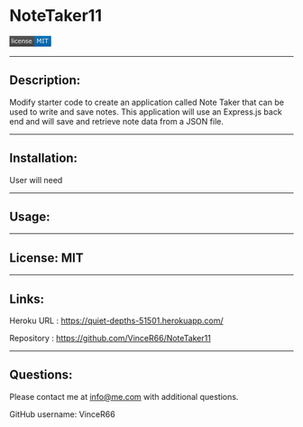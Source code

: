 # NoteTaker11

![Screenshot](./MIT.png)

_______________________________________________________________________________________________________________________________
## Description:
Modify starter code to create an application called Note Taker that can be used to write and save notes. This application will use an Express.js back end and will save and retrieve note data from a JSON file.

_______________________________________________________________________________________________________________________________
## Installation:
User will need
_______________________________________________________________________________________________________________________________
## Usage:
_______________________________________________________________________________________________________________________________
## License: MIT
_______________________________________________________________________________________________________________________________
## Links:
Heroku URL : https://quiet-depths-51501.herokuapp.com/

Repository : https://github.com/VinceR66/NoteTaker11 
_______________________________________________________________________________________________________________________________
## Questions:
Please contact me at info@me.com with additional questions.

GitHub username: VinceR66







